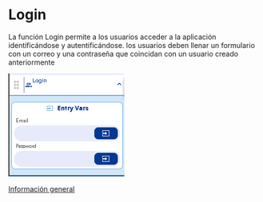 # Login

La función Login permite a los usuarios acceder a la aplicación identificándose y autentificándose. los usuarios deben llenar un formulario con un correo y una contraseña que coincidan con un usuario creado anteriormente

![](../../../../.gitbook/assets/image%20%28352%29.png)

  
 ​[Información general](https://docs.apphive.io/reference/funciones/informacion-general-de-las-funciones)

